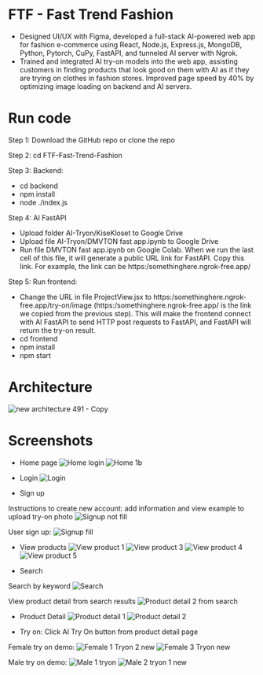 # FTF - Fast Trend Fashion
* Designed UI/UX with Figma, developed a full-stack AI-powered web app for fashion e-commerce using React, Node.js, Express.js, MongoDB, Python, Pytorch, CuPy, FastAPI, and tunneled AI server with Ngrok. 
* Trained and integrated AI try-on models into the web app, assisting customers in finding products that look good on them with AI as if they are trying on clothes in fashion stores. Improved page speed by 40% by optimizing image loading on backend and AI servers.

# Run code
Step 1: Download the GitHub repo or clone the repo

Step 2: cd FTF-Fast-Trend-Fashion

Step 3: Backend:

* cd backend
* npm install
* node ./index.js

Step 4: AI FastAPI

* Upload folder AI-Tryon/KiseKloset to Google Drive
* Upload file AI-Tryon/DMVTON fast app.ipynb to Google Drive
* Run file DMVTON fast app.ipynb on Google Colab. When we run the last cell of this file, it will generate a public URL link for FastAPI. Copy this link. For example, the link can be https:/somethinghere.ngrok-free.app/

Step 5: Run frontend:

* Change the URL in file ProjectView.jsx to https:/somethinghere.ngrok-free.app/try-on/image (https:/somethinghere.ngrok-free.app/ is the link we copied from the previous step). This will make the frontend connect with AI FastAPI to send HTTP post requests to FastAPI, and FastAPI will return the try-on result.
* cd frontend
* npm install
* npm start

# Architecture
![new architecture 491 - Copy](https://github.com/user-attachments/assets/1bd4b97c-5e14-4b2f-a9ea-6682218314a5)

# Screenshots
* Home page
![Home login](https://github.com/user-attachments/assets/00634790-438e-4620-a668-4cc6de3a1d81)
![Home 1b](https://github.com/user-attachments/assets/838da493-848c-4f62-9b56-19ced91dcaff)

* Login
![Login](https://github.com/user-attachments/assets/4654e8d2-1ecd-4ec9-8903-0dd33d5729cc)

* Sign up

Instructions to create new account: add information and view example to upload try-on photo
![Signup not fill](https://github.com/user-attachments/assets/5e998ff7-0e89-41b0-a0f7-8d48a702bdd4)

User sign up:
![Signup fill](https://github.com/user-attachments/assets/66532e93-c367-4ba9-a8f7-27bbcd4c187e)

* View products
![View product 1](https://github.com/user-attachments/assets/3323df16-6e14-4cf0-9d51-442c2568a1d2)
![View product 3](https://github.com/user-attachments/assets/1e2fd946-4446-4344-9040-c52c7f0cd97b)
![View product 4](https://github.com/user-attachments/assets/f6032cf9-c685-4318-bf71-7221a64a91e5)
![View product 5](https://github.com/user-attachments/assets/92d3d666-cda9-4dda-9f2d-fc43d6b603f7)

* Search

Search by keyword
![Search](https://github.com/user-attachments/assets/fd5666c1-2bd6-48ee-8451-4221211843f0)

View product detail from search results
![Product detail 2 from search](https://github.com/user-attachments/assets/5cee6f52-6667-4481-98b8-cc1188298a97)

* Product Detail
![Product detail 1](https://github.com/user-attachments/assets/2d60d2fc-2f37-427d-b08b-9424ee08a98e)
![Product detail 2](https://github.com/user-attachments/assets/0574a2fe-7ef0-405d-ab0c-6bbb7f44d19a)

* Try on: Click AI Try On button from product detail page

Female try on demo:
![Female 1 Tryon 2 new](https://github.com/user-attachments/assets/db4f1623-3d69-43fd-8365-91aafa7a2fec)
![Female 3 Tryon new](https://github.com/user-attachments/assets/0b39befa-535e-44dc-a627-85b750c3b8f2)

Male try on demo:
![Male 1 tryon](https://github.com/user-attachments/assets/d57d7407-7da3-4f2a-aadb-2ba131e153e8)
![Male 2 tryon 1 new](https://github.com/user-attachments/assets/773164ee-834a-45c9-8feb-bd16f91db501)
